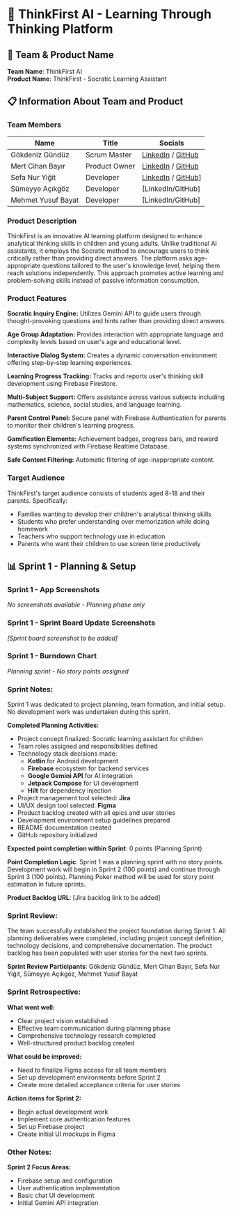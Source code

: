 # 🧠 ThinkFirst AI - Learning Through Thinking Platform

## 👥 Team & Product Name
**Team Name**: ThinkFirst AI  
**Product Name**: ThinkFirst - Socratic Learning Assistant

## 📋 Information About Team and Product

### Team Members
| Name | Title | Socials |
|------|-------|---------|
| Gökdeniz Gündüz | Scrum Master | [LinkedIn](www.linkedin.com/in/gokdeniz-gunduz) / [GitHub](https://github.com/GokdenizGunduz)
| Mert Cihan Bayır | Product Owner | [LinkedIn](https://www.linkedin.com/in/mertcihanbayır/) / [GitHub](https://github.com/MertCihan74) |
| Sefa Nur Yiğit | Developer | [LinkedIn](www.linkedin.com/in/sefanur-yiğit) / [GitHub](https://github.com/ssefanurygt)] |
| Sümeyye Açıkgöz | Developer | [LinkedIn/GitHub] |
| Mehmet Yusuf Bayat | Developer | [LinkedIn/GitHub] |

### Product Description
ThinkFirst is an innovative AI learning platform designed to enhance analytical thinking skills in children and young adults. Unlike traditional AI assistants, it employs the Socratic method to encourage users to think critically rather than providing direct answers. The platform asks age-appropriate questions tailored to the user's knowledge level, helping them reach solutions independently. This approach promotes active learning and problem-solving skills instead of passive information consumption.

### Product Features

**Socratic Inquiry Engine:**
Utilizes Gemini API to guide users through thought-provoking questions and hints rather than providing direct answers.

**Age Group Adaptation:**
Provides interaction with appropriate language and complexity levels based on user's age and educational level.

**Interactive Dialog System:**
Creates a dynamic conversation environment offering step-by-step learning experiences.

**Learning Progress Tracking:**
Tracks and reports user's thinking skill development using Firebase Firestore.

**Multi-Subject Support:**
Offers assistance across various subjects including mathematics, science, social studies, and language learning.

**Parent Control Panel:**
Secure panel with Firebase Authentication for parents to monitor their children's learning progress.

**Gamification Elements:**
Achievement badges, progress bars, and reward systems synchronized with Firebase Realtime Database.

**Safe Content Filtering:**
Automatic filtering of age-inappropriate content.

### Target Audience
ThinkFirst's target audience consists of students aged 8-18 and their parents. Specifically:
- Families wanting to develop their children's analytical thinking skills
- Students who prefer understanding over memorization while doing homework
- Teachers who support technology use in education
- Parents who want their children to use screen time productively

## 📊 Sprint 1 - Planning & Setup

### Sprint 1 - App Screenshots
*No screenshots available - Planning phase only*

### Sprint 1 - Sprint Board Update Screenshots
*[Sprint board screenshot to be added]*

### Sprint 1 - Burndown Chart
*Planning sprint - No story points assigned*

### Sprint Notes:
Sprint 1 was dedicated to project planning, team formation, and initial setup. No development work was undertaken during this sprint.

**Completed Planning Activities:**
- Project concept finalized: Socratic learning assistant for children
- Team roles assigned and responsibilities defined
- Technology stack decisions made:
  - **Kotlin** for Android development
  - **Firebase** ecosystem for backend services
  - **Google Gemini API** for AI integration
  - **Jetpack Compose** for UI development
  - **Hilt** for dependency injection
- Project management tool selected: **Jira**
- UI/UX design tool selected: **Figma**
- Product backlog created with all epics and user stories
- Development environment setup guidelines prepared
- README documentation created
- GitHub repository initialized

**Expected point completion within Sprint**: 0 points (Planning Sprint)

**Point Completion Logic**: Sprint 1 was a planning sprint with no story points. Development work will begin in Sprint 2 (100 points) and continue through Sprint 3 (100 points). Planning Poker method will be used for story point estimation in future sprints.

**Product Backlog URL**: [Jira backlog link to be added]

### Sprint Review:
The team successfully established the project foundation during Sprint 1. All planning deliverables were completed, including project concept definition, technology decisions, and comprehensive documentation. The product backlog has been populated with user stories for the next two sprints.

**Sprint Review Participants**: Gökdeniz Gündüz, Mert Cihan Bayır, Sefa Nur Yiğit, Sümeyye Açıkgöz, Mehmet Yusuf Bayat

### Sprint Retrospective:
**What went well:**
- Clear project vision established
- Effective team communication during planning phase
- Comprehensive technology research completed
- Well-structured product backlog created

**What could be improved:**
- Need to finalize Figma access for all team members
- Set up development environments before Sprint 2
- Create more detailed acceptance criteria for user stories

**Action items for Sprint 2:**
- Begin actual development work
- Implement core authentication features
- Set up Firebase project
- Create initial UI mockups in Figma

### Other Notes:
**Sprint 2 Focus Areas:**
- Firebase setup and configuration
- User authentication implementation
- Basic chat UI development
- Initial Gemini API integration
